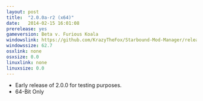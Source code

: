 ```yaml
---
layout: post
title:  "2.0.0a-r2 (x64)"
date:   2014-02-15 16:01:08
prerelease: yes
gameversion: Beta v. Furious Koala
windowslink: https://github.com/KrazyTheFox/Starbound-Mod-Manager/releases/download/v2.0.0-alpha.2/Starbound-Mod-Manager-2.0.0a.zip
windowssize: 62.7
osxlink: none
osxsize: 0.0
linuxlink: none
linuxsize: 0.0
---
```

<ul class="hyphen-list">
	<li>Early release of 2.0.0 for testing purposes.</li>
	<li>64-Bit Only</li>
</ul>